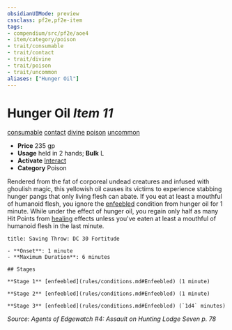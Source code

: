 ```yaml
---
obsidianUIMode: preview
cssclass: pf2e,pf2e-item
tags:
- compendium/src/pf2e/aoe4
- item/category/poison
- trait/consumable
- trait/contact
- trait/divine
- trait/poison
- trait/uncommon
aliases: ["Hunger Oil"]
---
```

# Hunger Oil *Item 11*  
[consumable](rules/traits/consumable.md)  [contact](rules/traits/contact.md)  [divine](rules/traits/divine.md)  [poison](rules/traits/poison.md)  [uncommon](rules/traits/uncommon.md)  

- **Price** 235 gp
- **Usage** held in 2 hands; **Bulk** L
- **Activate** [Interact](rules/actions/interact.md)
- **Category** Poison

Rendered from the fat of corporeal undead creatures and infused with ghoulish magic, this yellowish oil causes its victims to experience stabbing hunger pangs that only living flesh can abate. If you eat at least a mouthful of humanoid flesh, you ignore the [enfeebled](rules/conditions.md#Enfeebled) condition from hunger oil for 1 minute. While under the effect of hunger oil, you regain only half as many Hit Points from [healing](rules/traits/healing.md) effects unless you've eaten at least a mouthful of humanoid flesh in the last minute.

```ad-inline-affliction
title: Saving Throw: DC 30 Fortitude

- **Onset**: 1 minute
- **Maximum Duration**: 6 minutes

## Stages

**Stage 1** [enfeebled](rules/conditions.md#Enfeebled) (1 minute)

**Stage 2** [enfeebled](rules/conditions.md#Enfeebled) (1 minute)

**Stage 3** [enfeebled](rules/conditions.md#Enfeebled) (`1d4` minutes)
```

*Source: Agents of Edgewatch #4: Assault on Hunting Lodge Seven p. 78*